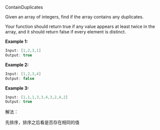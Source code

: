 ContainDuplicates

Given an array of integers, find if the array contains any duplicates.

Your function should return true if any value appears at least twice in the array, and it should return false if every element is distinct.

**Example 1:**

```java
Input: [1,2,3,1]
Output: true
```

**Example 2:**

```java
Input: [1,2,3,4]
Output: false
```

**Example 3:**

```java
Input: [1,1,1,3,3,4,3,2,4,2]
Output: true
```

解法：

先排序，排序之后看是否存在相同的值